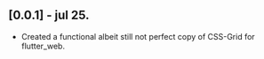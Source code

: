 ## [0.0.1] - jul 25.

* Created a functional albeit still not perfect copy of CSS-Grid for flutter_web.